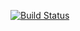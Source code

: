 [![Build Status](https://app.travis-ci.com/zenakhane/greetWebApp.svg?branch=main)](https://app.travis-ci.com/zenakhane/greetWebApp)